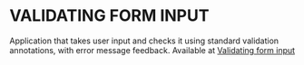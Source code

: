 # VALIDATING FORM INPUT

Application that takes user input and checks it using standard validation annotations,
with error message feedback. Available at [Validating form input](https://spring.io/guides/gs/validating-form-input/)
